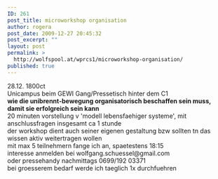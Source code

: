 ```yaml
---
ID: 261
post_title: microworkshop organisation
author: rogera
post_date: 2009-12-27 20:45:32
post_excerpt: ""
layout: post
permalink: >
  http://wolfspool.at/wprcs1/microworkshop-organisation/
published: true
---
```

<div id="_mcePaste">28.12. 1800ct</div>
<div>Unicampus beim GEWI Gang/Pressetisch hinter dem C1</div>
<div></div>
<div><strong>wie die unibrennt-bewegung organisatorisch beschaffen sein muss, damit sie erfolgreich sein kann</strong></div>
<div></div>
<div id="_mcePaste">20 minuten vorstellung v 'modell lebensfaehiger systeme', mit anschlussfragen insgesamt ca 1 stunde</div>
<div id="_mcePaste"></div>
<div>der workshop dient auch seiner eigenen gestaltung bzw sollten tn das wissen aktiv weitertragen wollen</div>
<div id="_mcePaste"></div>
<div>mit max 5 teilnehmern fange ich an, spaetestens 18:15</div>
<div id="_mcePaste"></div>
<div>interesse anmelden bei wolfgang.schuessel@gmail.com</div>
<div id="_mcePaste">oder pressehandy nachmittags 0699/192 03371</div>
<div id="_mcePaste"></div>
<div>bei groesserem bedarf werde ich taeglich 1x durchfuehren</div>